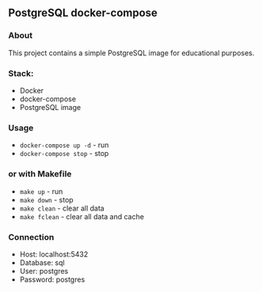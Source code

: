 ## PostgreSQL docker-compose

### About

This project contains a simple PostgreSQL image for educational purposes.

### Stack:

* Docker
* docker-compose
* PostgreSQL image

### Usage

* `docker-compose up -d` - run
* `docker-compose stop` - stop

### or with Makefile

* `make up` - run
* `make down` - stop
* `make clean` - clear all data
* `make fclean` - clear all data and cache

### Connection

* Host: localhost:5432
* Database: sql
* User: postgres
* Password: postgres